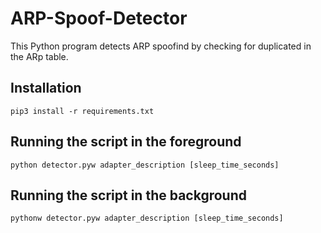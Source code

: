# ARP-Spoof-Detector
This Python program detects ARP spoofind by checking for duplicated in the ARp table.

## Installation
```
pip3 install -r requirements.txt
```

## Running the script in the foreground
```
python detector.pyw adapter_description [sleep_time_seconds]
```

## Running the script in the background
```
pythonw detector.pyw adapter_description [sleep_time_seconds]
```
